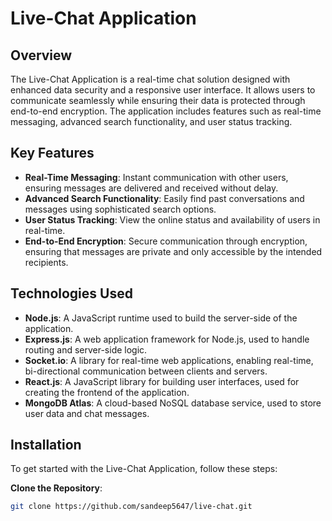 # Live-Chat Application

## Overview

The Live-Chat Application is a real-time chat solution designed with enhanced data security and a responsive user interface. It allows users to communicate seamlessly while ensuring their data is protected through end-to-end encryption. The application includes features such as real-time messaging, advanced search functionality, and user status tracking.

## Key Features

- **Real-Time Messaging**: Instant communication with other users, ensuring messages are delivered and received without delay.
- **Advanced Search Functionality**: Easily find past conversations and messages using sophisticated search options.
- **User Status Tracking**: View the online status and availability of users in real-time.
- **End-to-End Encryption**: Secure communication through encryption, ensuring that messages are private and only accessible by the intended recipients.

## Technologies Used

- **Node.js**: A JavaScript runtime used to build the server-side of the application.
- **Express.js**: A web application framework for Node.js, used to handle routing and server-side logic.
- **Socket.io**: A library for real-time web applications, enabling real-time, bi-directional communication between clients and servers.
- **React.js**: A JavaScript library for building user interfaces, used for creating the frontend of the application.
- **MongoDB Atlas**: A cloud-based NoSQL database service, used to store user data and chat messages.

## Installation

To get started with the Live-Chat Application, follow these steps:

**Clone the Repository**:

   ```bash
   git clone https://github.com/sandeep5647/live-chat.git
